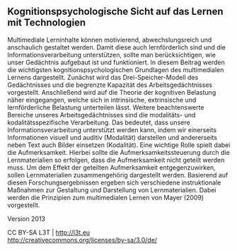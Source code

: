 ## Kognitionspsychologische Sicht auf das Lernen mit Technologien

Multimediale Lerninhalte können motivierend, abwechslungsreich und anschaulich gestaltet werden. Damit diese auch lernförderlich sind und die Informationsverarbeitung unterstützen, sollte man berücksichtigen, wie unser Gedächtnis aufgebaut ist und funktioniert. In diesem Beitrag werden die wichtigsten kognitionspsychologischen Grundlagen des multimedialen Lernens dargestellt. Zunächst wird das Drei-Speicher-Modell des Gedächtnisses und die begrenzte Kapazität des Arbeitsgedächtnisses vorgestellt. Anschließend wird auf die Theorie der kognitiven Belastung näher eingegangen, welche sich in intrinsische, extrinsische und lernförderliche Belastung unterteilen lässt. Weitere beachtenswerte Bereiche unseres Arbeitsgedächtnisses sind die modalitäts- und kodalitätsspezifische Verarbeitung. Das bedeutet, dass unsere Informationsverarbeitung unterstützt werden kann, indem wir einerseits Informationen visuell und auditiv (Modalität) darstellen und andererseits neben Text auch Bilder einsetzen (Kodalität). Eine wichtige Rolle spielt dabei die Aufmerksamkeit. Hierbei sollte die Aufmerksamkeitssteuerung durch die Lernmaterialien so erfolgen, dass die Aufmerksamkeit nicht geteilt werden muss. Um dem Effekt der geteilten Aufmerksamkeit entgegenzuwirken, sollen Lernmaterialien zusammengehörig dargestellt werden. Basierend auf diesen Forschungsergebnissen ergeben sich verschiedene instruktionale Maßnahmen zur Gestaltung und Darstellung von Lernmaterialien. Dabei werden die Prinzipien zum multimedialen Lernen von Mayer (2009) vorgestellt.


Version 2013

CC BY-SA L3T | http://l3t.eu  
http://creativecommons.org/licenses/by-sa/3.0/de/
